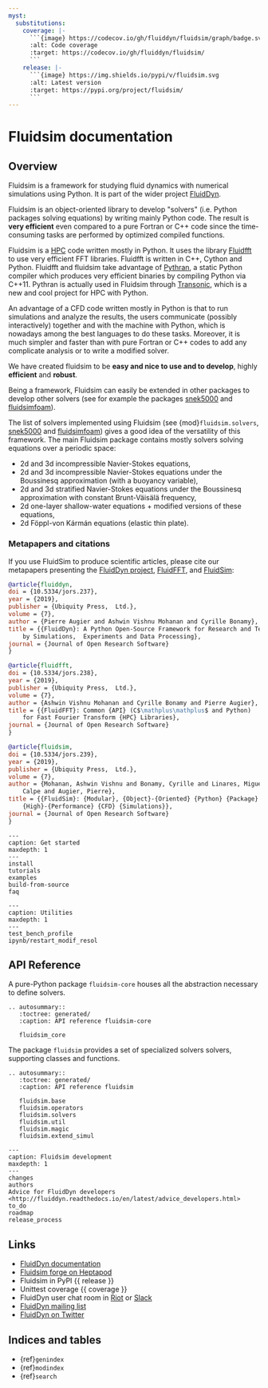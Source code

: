 ```yaml
---
myst:
  substitutions:
    coverage: |-
      ```{image} https://codecov.io/gh/fluiddyn/fluidsim/graph/badge.svg?token=dVfssLBgF2
      :alt: Code coverage
      :target: https://codecov.io/gh/fluiddyn/fluidsim/
      ```
    release: |-
      ```{image} https://img.shields.io/pypi/v/fluidsim.svg
      :alt: Latest version
      :target: https://pypi.org/project/fluidsim/
      ```
---
```


# Fluidsim documentation

## Overview

Fluidsim is a framework for studying fluid dynamics with numerical simulations
using Python. It is part of the wider project
[FluidDyn](http://fluiddyn.readthedocs.io).

Fluidsim is an object-oriented library to develop "solvers" (i.e. Python packages
solving equations) by writing mainly Python code. The result is **very efficient**
even compared to a pure Fortran or C++ code since the time-consuming tasks are
performed by optimized compiled functions.

Fluidsim is a [HPC](https://en.wikipedia.org/wiki/High-performance_computing) code
written mostly in Python. It uses the library
[Fluidfft](http://fluidfft.readthedocs.io) to use very efficient FFT libraries.
Fluidfft is written in C++, Cython and Python. Fluidfft and fluidsim take
advantage of [Pythran](https://github.com/serge-sans-paille/pythran), a static
Python compiler which produces very efficient binaries by compiling Python via
C++11. Pythran is actually used in Fluidsim through
[Transonic](http://transonic.readthedocs.io), which is a new and cool project for
HPC with Python.

An advantage of a CFD code written mostly in Python is that to run simulations and
analyze the results, the users communicate (possibly interactively) together and
with the machine with Python, which is nowadays among the best languages to do
these tasks. Moreover, it is much simpler and faster than with pure Fortran or C++
codes to add any complicate analysis or to write a modified solver.

We have created fluidsim to be **easy and nice to use and to develop**, highly
**efficient** and **robust**.

Being a framework, Fluidsim can easily be extended in other packages to develop
other solvers (see for example the packages [snek5000] and [fluidsimfoam]).

The list of solvers implemented using Fluidsim (see {mod}`fluidsim.solvers`,
[snek5000] and [fluidsimfoam]) gives a good idea of the versatility of this
framework. The main Fluidsim package contains mostly solvers solving equations
over a periodic space:

- 2d and 3d incompressible Navier-Stokes equations,
- 2d and 3d incompressible Navier-Stokes equations under the Boussinesq
  approximation (with a buoyancy variable),
- 2d and 3d stratified Navier-Stokes equations under the Boussinesq approximation
  with constant Brunt-Väisälä frequency,
- 2d one-layer shallow-water equations + modified versions of these equations,
- 2d Föppl-von Kármán equations (elastic thin plate).

### Metapapers and citations

If you use FluidSim to produce scientific articles, please cite our metapapers
presenting the
[FluidDyn project](https://openresearchsoftware.metajnl.com/articles/10.5334/jors.237/),
[FluidFFT](https://openresearchsoftware.metajnl.com/articles/10.5334/jors.238/),
and
[FluidSim](https://openresearchsoftware.metajnl.com/articles/10.5334/jors.239/):

```bibtex
@article{fluiddyn,
doi = {10.5334/jors.237},
year = {2019},
publisher = {Ubiquity Press,  Ltd.},
volume = {7},
author = {Pierre Augier and Ashwin Vishnu Mohanan and Cyrille Bonamy},
title = {{FluidDyn}: A Python Open-Source Framework for Research and Teaching in Fluid Dynamics
    by Simulations,  Experiments and Data Processing},
journal = {Journal of Open Research Software}
}

@article{fluidfft,
doi = {10.5334/jors.238},
year = {2019},
publisher = {Ubiquity Press,  Ltd.},
volume = {7},
author = {Ashwin Vishnu Mohanan and Cyrille Bonamy and Pierre Augier},
title = {{FluidFFT}: Common {API} (C$\mathplus\mathplus$ and Python)
    for Fast Fourier Transform {HPC} Libraries},
journal = {Journal of Open Research Software}
}

@article{fluidsim,
doi = {10.5334/jors.239},
year = {2019},
publisher = {Ubiquity Press,  Ltd.},
volume = {7},
author = {Mohanan, Ashwin Vishnu and Bonamy, Cyrille and Linares, Miguel
    Calpe and Augier, Pierre},
title = {{FluidSim}: {Modular}, {Object}-{Oriented} {Python} {Package} for
    {High}-{Performance} {CFD} {Simulations}},
journal = {Journal of Open Research Software}
}
```

```{toctree}
---
caption: Get started
maxdepth: 1
---
install
tutorials
examples
build-from-source
faq
```

```{toctree}
---
caption: Utilities
maxdepth: 1
---
test_bench_profile
ipynb/restart_modif_resol
```

## API Reference

A pure-Python package `fluidsim-core` houses all the abstraction necessary to
define solvers.

```{eval-rst}
.. autosummary::
   :toctree: generated/
   :caption: API reference fluidsim-core

   fluidsim_core
```

The package `fluidsim` provides a set of specialized solvers solvers, supporting
classes and functions.

```{eval-rst}
.. autosummary::
   :toctree: generated/
   :caption: API reference fluidsim

   fluidsim.base
   fluidsim.operators
   fluidsim.solvers
   fluidsim.util
   fluidsim.magic
   fluidsim.extend_simul

```

```{toctree}
---
caption: Fluidsim development
maxdepth: 1
---
changes
authors
Advice for FluidDyn developers <http://fluiddyn.readthedocs.io/en/latest/advice_developers.html>
to_do
roadmap
release_process
```

## Links

- [FluidDyn documentation](http://fluiddyn.readthedocs.io)
- [Fluidsim forge on Heptapod](https://foss.heptapod.net/fluiddyn/fluidsim)
- Fluidsim in PyPI {{ release }}
- Unittest coverage {{ coverage }}
- FluidDyn user chat room in
  [Riot](https://riot.im/app/#/room/#fluiddyn-users:matrix.org) or
  [Slack](https://fluiddyn.slack.com)
- [FluidDyn mailing list](https://www.freelists.org/list/fluiddyn)
- [FluidDyn on Twitter](https://twitter.com/pyfluiddyn)

## Indices and tables

- {ref}`genindex`
- {ref}`modindex`
- {ref}`search`

[fluidsimfoam]: https://foss.heptapod.net/fluiddyn/fluidsimfoam
[snek5000]: https://github.com/exabl/snek5000/
